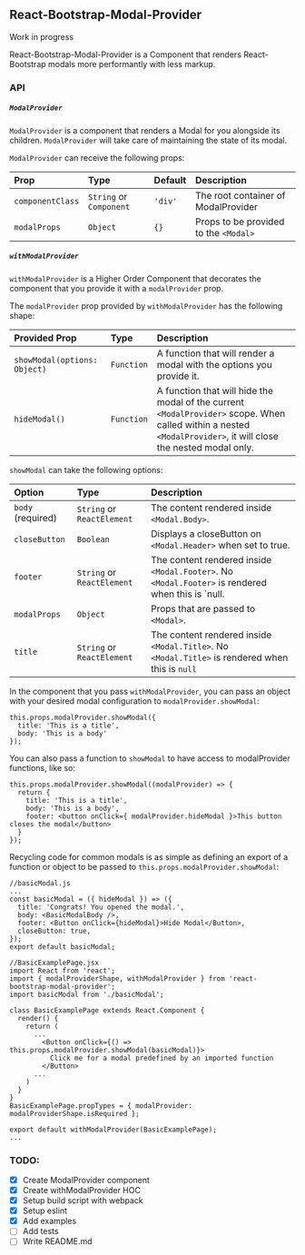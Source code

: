 ## React-Bootstrap-Modal-Provider

Work in progress

React-Bootstrap-Modal-Provider is a Component that renders React-Bootstrap
modals more performantly with less markup.

### API

##### `ModalProvider`
`ModalProvider` is a component that renders a Modal for you alongside its
children. `ModalProvider` will take care of maintaining the state of its modal.

`ModalProvider` can receive the following props:

Prop | Type | Default | Description
:---|:---|:---|:---
`componentClass` | `String` or `Component` | `'div'` | The root container of ModalProvider
`modalProps` | `Object` | `{}` | Props to be provided to the `<Modal>`

##### `withModalProvider`

`withModalProvider` is a Higher Order Component that decorates the component that you
provide it with a `modalProvider` prop.

The `modalProvider` prop provided by `withModalProvider` has the following shape:

Provided Prop | Type | Description
:---|:---|:---
`showModal(options: Object)` | `Function` | A function that will render a modal with the options you provide it.
`hideModal()` | `Function` | A function that will hide the modal of the current `<ModalProvider>` scope. When called within a nested `<ModalProvider>`, it will close the nested modal only.

`showModal` can take the following options:

Option | Type | Description
:---|:---|:---
`body` (required) | `String` or `ReactElement` | The content rendered inside `<Modal.Body>`.
`closeButton` | `Boolean` | Displays a closeButton on `<Modal.Header>` when set to true.
`footer` | `String` or `ReactElement` | The content rendered inside `<Modal.Footer>`. No `<Modal.Footer>` is rendered when this is `null.
`modalProps` | `Object` | Props that are passed to `<Modal>`.
`title` | `String` or `ReactElement` | The content rendered inside `<Modal.Title>`. No `<Modal.Title>` is rendered when this is `null`

In the component that you pass `withModalProvider`, you can pass an object with
your desired modal configuration to `modalProvider.showModal`:

```es6
this.props.modalProvider.showModal({
  title: 'This is a title',
  body: 'This is a body'
});
```

You can also pass a function to `showModal` to have access to modalProvider functions,
like so:

```es6
this.props.modalProvider.showModal((modalProvider) => {
  return {
    title: 'This is a title',
    body: 'This is a body',
    footer: <button onClick={ modalProvider.hideModal }>This button closes the modal</button>
  }
});
```

Recycling code for common modals is as simple as defining an export of a function or object to be passed to `this.props.modalProvider.showModal`:

```es6
//basicModal.js
...
const basicModal = ({ hideModal }) => ({
  title: 'Congrats! You opened the modal.',
  body: <BasicModalBody />,
  footer: <Button onClick={hideModal}>Hide Modal</Button>,
  closeButton: true,
});
export default basicModal;
```

```es6
//BasicExamplePage.jsx
import React from 'react';
import { modalProviderShape, withModalProvider } from 'react-bootstrap-modal-provider';
import basicModal from './basicModal';

class BasicExamplePage extends React.Component {
  render() {
    return (
      ...
        <Button onClick={() => this.props.modalProvider.showModal(basicModal)}>
          Click me for a modal predefined by an imported function
        </Button>
      ...
    )
  }
}
BasicExamplePage.propTypes = { modalProvider: modalProviderShape.isRequired };

export default withModalProvider(BasicExamplePage);
...
```


### TODO:
- [x] Create ModalProvider component
- [x] Create withModalProvider HOC
- [x] Setup build script with webpack
- [x] Setup eslint
- [x] Add examples
- [ ] Add tests
- [ ] Write README.md
